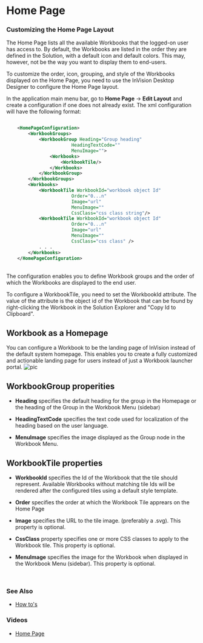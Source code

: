 
# Home Page

### Customizing the Home Page Layout

The Home Page lists all the available Workbooks that the logged-on user has access to. By default, the Workbooks are listed in the order they are defined in the Solution, with a default icon and default colors. This may, however, not be the way you want to display them to end-users.

To customize the order, icon, grouping, and style of the Workbooks displayed on the Home Page, you need to use the InVision Desktop Designer to configure the Home Page layout.
<br/>

In the application main menu bar, go to **Home Page** -> **Edit Layout** and create a configuration if one does not already exist. The xml configuration will have the following format:

```xml

    <HomePageConfiguration>
        <WorkbookGroups>
            <WorkbookGroup Heading="Group heading"
                        HeadingTextCode=""
                        MenuImage="">
                <Workbooks>
                    <WorkbookTile/>
                </Workbooks>
            </WorkbookGroup>
        </WorkbookGroups>
        <Workbooks>
            <WorkbookTile WorkbookId="workbook object Id"
                        Order="0...n"
                        Image="url"
                        MenuImage=""
                        CssClass="css class string"/>
            <WorkbookTile WorkbookId="workbook object Id"
                        Order="0...n"
                        Image="url"
                        MenuImage=""
                        CssClass="css class" />
            . . .
        </Workbooks>
    </HomePageConfiguration>
```

<br/>
The configuration enables you to define Workbook groups and the order of which the Workbooks are displayed to the end user. 
<br/>

To configure a WorkbookTile, you need to set the WorkbookId attribute. The value of the attribute is the object id of the Workbook that can be found by right-clicking the Workbook in the Solution Explorer and "Copy Id to Clipboard".
<br/>

## Workbook as a Homepage

You can configure a Workbook to be the landing page of InVision instead of the default system homepage. This enables you to create a fully customized and actionable landing page for users instead of just a Workbook launcher portal.
![pic](https://profitbasedocs.blob.core.windows.net/images/wbasSp.png)
<br/>

## WorkbookGroup properities

- **Heading** specifies the default heading for the group in the Homepage or the heading of the Group in the Workbook Menu (sidebar)

- **HeadingTextCode** specifies the text code used for localization of the heading based on the user language.

- **MenuImage** specifies the image displayed as the Group node in the Workbook Menu.

## WorkbookTile properties

- **WorkbookId** specifies the Id of the Workbook that the tile should represent. Available Workbooks without matching tile Ids will be rendered after the configured tiles using a default style template.

- **Order** specifies the order at which the Workbook Tile apprears on the Home Page

- **Image** specifies the URL to the tile image. (preferably a .svg). This property is optional.

- **CssClass** property specifies one or more CSS classes to apply to the Workbook tile. This property is optional.

- **MenuImage** specifies the image for the Workbook when displayed in the Workbook Menu (sidebar). This property is optional.

<br/>



### See Also

* [How to's](homepage/howto.md)


### Videos

* [Home Page](https://profitbasedocs.blob.core.windows.net/videos/Workbooks%20-%20Workbook%20as%20a%20Homepage.mp4)
  